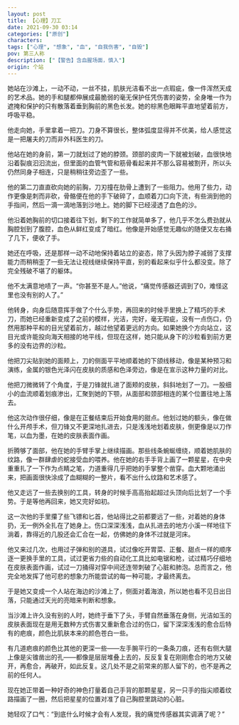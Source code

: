 ```yaml
---
layout: post
title: 【心理】刀工
date: 2021-09-30 03:14
categories: ["原创"]
characters: 
tags: ["心理", "想象", "血", "自我伤害", "自毁"]
pov: 第三人称
description: ["【警告】含血腥场面，慎入"]
origin: 个站
---
```


她站在沙滩上，一动不动，一丝不挂，肌肤光洁看不出一点瑕疵，像一件浑然天成的艺术品。她的手和腿都伸展成最脆弱的毫无保护任凭伤害的姿势，全身唯一作为遮掩和保护的只有散落着垂到胸前的黑色长发。她的棕黑色眼眸平直地望着前方，呼吸平稳。

他走向她，手里拿着一把刀。刀身不算很长，整体弧度显得并不优美，给人感觉这是一把屠夫的刀而非外科医生的刀。

他站在她的身前，第一刀就划过了她的脖颈。颈部的皮肉一下就被划破，血很快地沿着裂痕汩汩流出，但里面的血管气管和筋骨看起来并不那么容易被割开，所以头仍然同身子相连，只是稍稍往旁边歪了一些。

他的第二刀直直砍向她的前胸，刀刃撞在肋骨上遭到了一些阻力。他用了些力，动作更像是刺而非砍，骨骼便在他的手下破碎了，血顺着刀口向下流，有些淌到他的手指间，然后一滴一滴地落到沙地上。她的脚下已经浸透了血色的沙。

他沿着她胸前的切口接着往下划，剩下的工作就简单多了，他几乎不怎么费劲就从胸腔划到了腹腔，血色从鲜红变成了暗红。他像是开始感觉无趣似的随便又左右捅了几下，便收了手。

她还在呼吸，还是那样一动不动地保持着站立的姿态，除了头因为脖子减弱了支撑能力而稍稍歪了一些无法让视线继续保持平直，别的看起来似乎什么都没变。除了完全残破不堪了的躯体。

他不太满意地啧了一声。“你甚至不是人。”他说，“痛觉传感器还调到了0，难怪这里也没有别的人了。”

他转身，向身后随意挥手做了个什么手势，再回来的时候手里换上了精巧的手术刀，而她已经重新变成了之前的模样，光洁，完好，毫无瑕疵，没有一点伤口，仍然用那种平和的目光望着前方，越过他望着更远的方向。如果她换个方向站立，这目光或许能投向海天相接的地平线，但现在这样，她只能从身下的沙粒看到前方更多的没有边界的沙粒。

他把刀尖贴到她的面颊上，刀的侧面平平地顺着她的下颌线移动，像是某种预习和演练，金属的银色光泽闪在皮肤的质感和色泽旁边，像是在宣示这种力量的对比。

他把刀微微转了个角度，于是刀锋就扎进了面颊的皮肤，斜斜地划了一刀。一股细小的血流顺着划痕渗出，汇聚到她的下颚，从面部和颈部相连的某个位置往地上落去。

他这次动作很仔细，像是在正餐结束后开始食用的甜点。他划过她的额头，像在做什么开颅手术，但刀锋又不更深地扎进去，只是浅浅地划着皮肤，倒更像是以刀作笔，以血为墨，在她的皮肤表面作画。

折腾够了面部，他在她的手臂手掌上继续描画。那些线条蜿蜒缠绕，顺着她肌肤的纹路，像一群肆虐的蛇接受血的喂养。他在她的右手手背上画了一颗星星，在中央重重扎了一下作为点睛之笔，力道重得几乎把她的手掌整个凿穿。血大颗地涌出来，把画面很快涂成了血糊糊的一整片，看不出什么纹路和艺术感了。

他又走远了一些去换别的工具，转身的时候手高高抬起超过头顶向后比划了一个手势。于是等他再回来，她又完好如初。

这一次他的手里攥了些飞镖和匕首，他站得比之前都要远了一些，对着她的身体扔，无一例外全扎在了她身上。伤口深深浅浅，血从扎进去的地方小溪一样地往下淌着，靠得近的几股还会汇合在一起，仿佛她的身体不过就是河床。

他又来过几次，也用过子弹和别的道具，试过像吃开胃菜、正餐、甜点一样的顺序逐一更换手里的工具，试过更省力些的自动化工具比如电锯和枪，试过精巧仔细地在皮肤表面作画，试过一刀捅得对穿中间还连带刺破了心脏和肺泡。总而言之，他完全地发挥了他可悲的想象力所能尝试的每一种可能，才最终离去。

于是她又变成一个人站在海边的沙滩上了，侧面对着海浪，所以她也看不见日出日落，只能通过天光的亮暗来判断和想象。

当沙滩上许久没有别的人时，她终于垂下了头，手臂自然垂落在身侧，光洁如玉的皮肤表面现在是用无数种方式伤害又重新愈合过的伤口，留下深深浅浅的愈合后特有的疤痕，颜色比肌肤本来的颜色苍白一些。

有几道疤痕的颜色比其他的更深一些——左手腕平行的一条条刀痕，还有右侧大腿上像是尖锥凿出的孔——都像是层层堆叠上去的，反反复复在刚刚愈合的地方又破开，再愈合，再破开，如此反复。这几处不是之前常来的那人留下的，也不是再之前的任何人。

现在她正带着一种好奇的神色打量着自己手背的那颗星星，另一只手的指尖顺着纹路描画了一圈，然后把星星的位置对准了自己胸腔里跳动的心脏。

她轻叹了口气：“到底什么时候才会有人发现，我的痛觉传感器其实调满了呢？”
